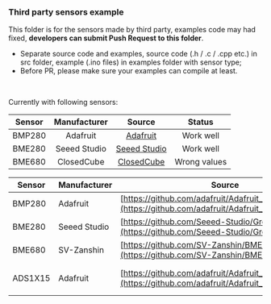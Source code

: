 ### Third party sensors example

This folder is for the sensors made by third party, examples code may had fixed, **developers can submit Push Request to this folder**.

- Separate source code and examples, source code (.h / .c / .cpp etc.) in src folder, example (.ino files) in examples folder with sensor type;
- Before PR, please make sure your examples can compile at least.

&nbsp;

Currently with following sensors:

| Sensor | Manufacturer | Source                                                       | Status       |
| :----: | :----------: | :----------------------------------------------------------: | :----------: |
| BMP280 | Adafruit     | [Adafruit](https://github.com/adafruit/Adafruit_BMP280_Library) | Work well  |
| BME280 | Seeed Studio | [Seeed Studio](https://github.com/Seeed-Studio/Grove_BME280) | Work well    |
| BME680 | ClosedCube   | [ClosedCube](https://github.com/closedcube/ClosedCube_BME680_Arduino) | Wrong values |



| Sensor  | Manufacturer | Source                                                       | Status       |
| ------- | ------------ | ------------------------------------------------------------ | ------------ |
| BMP280  | Adafruit     | [https://github.com/adafruit/Adafruit_BMP280_Library](https://github.com/adafruit/Adafruit_BMP280_Library) | Work well  |
| BME280  | Seeed Studio | [https://github.com/Seeed-Studio/Grove_BME280](https://github.com/Seeed-Studio/Grove_BME280) | Work well    |
| BME680  | SV-Zanshin   | [https://github.com/SV-Zanshin/BME680](https://github.com/SV-Zanshin/BME680) | Work well |
| ADS1X15 | Adafruit     | [https://github.com/adafruit/Adafruit_ADS1X15](https://github.com/adafruit/Adafruit_ADS1X15) | not tested yet  |
